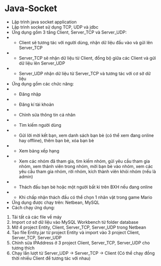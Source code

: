 # Java-Socket
- Lập trình java socket application
- Lập trình socket sử dụng TCP, UDP và jdbc
- Ứng dụng gồm 3 tầng Client, Server_TCP và Server_UDP: 
- + Client sẽ tương tác với người dùng, nhận dữ liệu đầu vào và gửi lên Server_TCP
- + Server_TCP sẽ nhận dữ liệu từ Client, đồng bộ giữa các Client và gửi dữ liệu lên Server_UDP
- + Server_UDP nhận dữ liệu từ Server_TCP và tương tác với cơ sở dữ liệu
- Ứng dụng gồm các chức năng:
- + Đăng nhập
- + Đăng kí tài khoản
- + Chỉnh sửa thông tin cá nhân
- + Tìm kiếm người dùng
- + Gửi lời mời kết bạn, xem danh sách bạn bè (có thể xem đang online hay offline), thêm bạn bè, xóa bạn bè
- + Xem bảng xếp hạng
- + Xem các nhóm đã tham gia, tìm kiếm nhóm, gửi yêu cầu tham gia nhóm, xem thành viên trong nhóm, mời bạn bè vào nhóm, xem các yêu cầu tham gia nhóm, rời nhóm, kích thành viên khỏi nhóm (nếu là admin)
- + Thách đấu bạn bè hoặc một người bất kì trên BXH nếu đang online
- + Khi chấp nhận thách đấu có thể chọn 1 nhân vật trong game Mario
- Ứng dụng được chạy trên: Netbean, MySQL
- Cách chạy ứng dụng:
1. Tải tất cả các file về máy
2. Import cơ sở dữ liệu vào MySQL Workbench từ folder database
3. Mở 4 project Entity, Client, Server_TCP, Server_UDP trong Netbean
4. Tạo file Entity.jar từ project Entity và import vào 3 project Client, Server_TCP, Server_UDP
5. Chỉnh sửa IPAddress ở 3 project Client, Server_TCP, Server_UDP cho tương thích
6. Chạy lần lượt từ Server_UDP -> Server_TCP -> Client (Có thể chạy đồng thời nhiều Client để tương tác với nhau)
